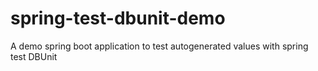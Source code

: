 # spring-test-dbunit-demo
A demo spring boot application to test autogenerated values with spring test DBUnit
